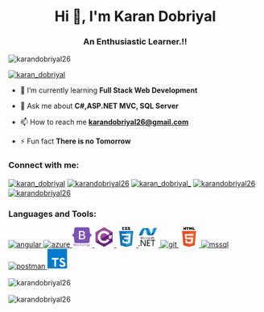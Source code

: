 <h1 align="center">Hi 👋, I'm Karan Dobriyal</h1>
<h3 align="center">An Enthusiastic Learner.!!</h3>

<p align="left"> <img src="https://komarev.com/ghpvc/?username=karandobriyal26&label=Profile%20views&color=0e75b6&style=flat" alt="karandobriyal26" /> </p>

<p align="left"> <a href="https://twitter.com/karan_dobriyal" target="blank"><img src="https://img.shields.io/twitter/follow/karan_dobriyal?logo=twitter&style=for-the-badge" alt="karan_dobriyal" /></a> </p>

- 🌱 I’m currently learning **Full Stack Web Development**

- 💬 Ask me about **C#,ASP.NET MVC, SQL Server**

- 📫 How to reach me **karandobriyal26@gmail.com**

- ⚡ Fun fact **There is no Tomorrow**

<h3 align="left">Connect with me:</h3>
<p align="left">
<a href="https://twitter.com/karan_dobriyal" target="blank"><img align="center" src="https://raw.githubusercontent.com/rahuldkjain/github-profile-readme-generator/master/src/images/icons/Social/twitter.svg" alt="karan_dobriyal" height="30" width="40" /></a>
<a href="https://linkedin.com/in/karandobriyal26" target="blank"><img align="center" src="https://raw.githubusercontent.com/rahuldkjain/github-profile-readme-generator/master/src/images/icons/Social/linked-in-alt.svg" alt="karandobriyal26" height="30" width="40" /></a>
<a href="https://instagram.com/karan_dobriyal_" target="blank"><img align="center" src="https://raw.githubusercontent.com/rahuldkjain/github-profile-readme-generator/master/src/images/icons/Social/instagram.svg" alt="karan_dobriyal_" height="30" width="40" /></a>
<a href="https://www.hackerrank.com/karandobriyal26" target="blank"><img align="center" src="https://raw.githubusercontent.com/rahuldkjain/github-profile-readme-generator/master/src/images/icons/Social/hackerrank.svg" alt="karandobriyal26" height="30" width="40" /></a>
<a href="https://www.leetcode.com/karandobriyal26" target="blank"><img align="center" src="https://raw.githubusercontent.com/rahuldkjain/github-profile-readme-generator/master/src/images/icons/Social/leet-code.svg" alt="karandobriyal26" height="30" width="40" /></a>
</p>

<h3 align="left">Languages and Tools:</h3>
<p align="left"> <a href="https://angular.io" target="_blank" rel="noreferrer"> <img src="https://angular.io/assets/images/logos/angular/angular.svg" alt="angular" width="40" height="40"/> </a> <a href="https://azure.microsoft.com/en-in/" target="_blank" rel="noreferrer"> <img src="https://www.vectorlogo.zone/logos/microsoft_azure/microsoft_azure-icon.svg" alt="azure" width="40" height="40"/> </a> <a href="https://getbootstrap.com" target="_blank" rel="noreferrer"> <img src="https://raw.githubusercontent.com/devicons/devicon/master/icons/bootstrap/bootstrap-plain-wordmark.svg" alt="bootstrap" width="40" height="40"/> </a> <a href="https://www.w3schools.com/cs/" target="_blank" rel="noreferrer"> <img src="https://raw.githubusercontent.com/devicons/devicon/master/icons/csharp/csharp-original.svg" alt="csharp" width="40" height="40"/> </a> <a href="https://www.w3schools.com/css/" target="_blank" rel="noreferrer"> <img src="https://raw.githubusercontent.com/devicons/devicon/master/icons/css3/css3-original-wordmark.svg" alt="css3" width="40" height="40"/> </a> <a href="https://dotnet.microsoft.com/" target="_blank" rel="noreferrer"> <img src="https://raw.githubusercontent.com/devicons/devicon/master/icons/dot-net/dot-net-original-wordmark.svg" alt="dotnet" width="40" height="40"/> </a> <a href="https://git-scm.com/" target="_blank" rel="noreferrer"> <img src="https://www.vectorlogo.zone/logos/git-scm/git-scm-icon.svg" alt="git" width="40" height="40"/> </a> <a href="https://www.w3.org/html/" target="_blank" rel="noreferrer"> <img src="https://raw.githubusercontent.com/devicons/devicon/master/icons/html5/html5-original-wordmark.svg" alt="html5" width="40" height="40"/> </a> <a href="https://www.microsoft.com/en-us/sql-server" target="_blank" rel="noreferrer"> <img src="https://www.svgrepo.com/show/303229/microsoft-sql-server-logo.svg" alt="mssql" width="40" height="40"/> </a> <a href="https://postman.com" target="_blank" rel="noreferrer"> <img src="https://www.vectorlogo.zone/logos/getpostman/getpostman-icon.svg" alt="postman" width="40" height="40"/> </a> <a href="https://www.typescriptlang.org/" target="_blank" rel="noreferrer"> <img src="https://raw.githubusercontent.com/devicons/devicon/master/icons/typescript/typescript-original.svg" alt="typescript" width="40" height="40"/> </a> </p>

<p><img align="center" src="https://github-readme-stats.vercel.app/api/top-langs?username=karandobriyal26&show_icons=true&locale=en&layout=compact" alt="karandobriyal26" /></p>

<p><img align="center" src="https://github-readme-streak-stats.herokuapp.com/?user=karandobriyal26&" alt="karandobriyal26" /></p>
